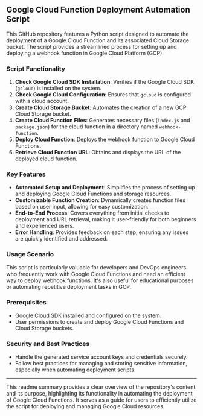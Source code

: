 ## Google Cloud Function Deployment Automation Script

This GitHub repository features a Python script designed to automate the deployment of a Google Cloud Function and its associated Cloud Storage bucket. The script provides a streamlined process for setting up and deploying a webhook function in Google Cloud Platform (GCP).

### Script Functionality
1. **Check Google Cloud SDK Installation**: Verifies if the Google Cloud SDK (`gcloud`) is installed on the system.
2. **Check Google Cloud Configuration**: Ensures that `gcloud` is configured with a cloud account.
3. **Create Cloud Storage Bucket**: Automates the creation of a new GCP Cloud Storage bucket.
4. **Create Cloud Function Files**: Generates necessary files (`index.js` and `package.json`) for the cloud function in a directory named `webhook-function`.
5. **Deploy Cloud Function**: Deploys the webhook function to Google Cloud Functions.
6. **Retrieve Cloud Function URL**: Obtains and displays the URL of the deployed cloud function.

### Key Features
- **Automated Setup and Deployment**: Simplifies the process of setting up and deploying Google Cloud Functions and storage resources.
- **Customizable Function Creation**: Dynamically creates function files based on user input, allowing for easy customization.
- **End-to-End Process**: Covers everything from initial checks to deployment and URL retrieval, making it user-friendly for both beginners and experienced users.
- **Error Handling**: Provides feedback on each step, ensuring any issues are quickly identified and addressed.

### Usage Scenario
This script is particularly valuable for developers and DevOps engineers who frequently work with Google Cloud Functions and need an efficient way to deploy webhook functions. It's also useful for educational purposes or automating repetitive deployment tasks in GCP.

### Prerequisites
- Google Cloud SDK installed and configured on the system.
- User permissions to create and deploy Google Cloud Functions and Cloud Storage buckets.

### Security and Best Practices
- Handle the generated service account keys and credentials securely.
- Follow best practices for managing and storing sensitive information, especially when automating deployment scripts.

---

This readme summary provides a clear overview of the repository's content and its purpose, highlighting its functionality in automating the deployment of Google Cloud Functions. It serves as a guide for users to efficiently utilize the script for deploying and managing Google Cloud resources.
